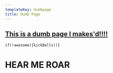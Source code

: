 ```yaml
---
templateKey: dumbpage
title: Dumb Page
---
```

## **[This is a dumb page I makes'd!!!!](www.google.com)**

`if(!awesome){kickBalls()}`

# **HEAR ME ROAR**
